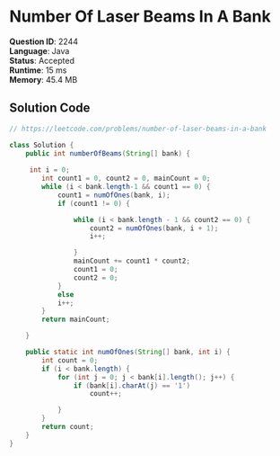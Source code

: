 # Number Of Laser Beams In A Bank

**Question ID**: 2244  
**Language**: Java  
**Status**: Accepted  
**Runtime**: 15 ms  
**Memory**: 45.4 MB  

## Solution Code
```java
// https://leetcode.com/problems/number-of-laser-beams-in-a-bank

class Solution {
    public int numberOfBeams(String[] bank) {
        
     int i = 0;
        int count1 = 0, count2 = 0, mainCount = 0;
        while (i < bank.length-1 && count1 == 0) {
            count1 = numOfOnes(bank, i);
            if (count1 != 0) {

                while (i < bank.length - 1 && count2 == 0) {
                    count2 = numOfOnes(bank, i + 1);
                    i++;

                }
                mainCount += count1 * count2;
                count1 = 0;
                count2 = 0;
            }
            else
            i++;
        }
        return mainCount;

    }

    public static int numOfOnes(String[] bank, int i) {
        int count = 0;
        if (i < bank.length) {
            for (int j = 0; j < bank[i].length(); j++) {
                if (bank[i].charAt(j) == '1')
                    count++;

            }
        }
        return count;
    }
}
```
